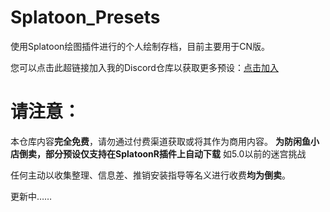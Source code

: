 # Splatoon_Presets
使用Splatoon绘图插件进行的个人绘制存档，目前主要用于CN版。

您可以点击此超链接加入我的Discord仓库以获取更多预设：[点击加入](https://discord.gg/cxaSgg79zu )

# 请注意：
本仓库内容**完全免费**，请勿通过付费渠道获取或将其作为商用内容。
**为防闲鱼小店倒卖，部分预设仅支持在SplatoonR插件上自动下载** 如5.0以前的迷宫挑战

任何主动以收集整理、信息差、推销安装指导等名义进行收费**均为倒卖**。

更新中……
